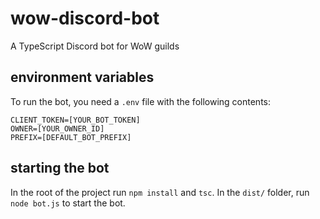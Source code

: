 # wow-discord-bot

A TypeScript Discord bot for WoW guilds

## environment variables

To run the bot, you need a `.env` file with the following contents:

```
CLIENT_TOKEN=[YOUR_BOT_TOKEN]
OWNER=[YOUR_OWNER_ID]
PREFIX=[DEFAULT_BOT_PREFIX]
```

## starting the bot

In the root of the project run `npm install` and `tsc`.
In the `dist/` folder, run `node bot.js` to start the bot.
